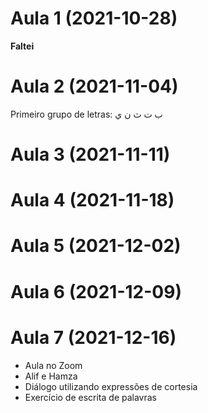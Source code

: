 # Aula 1 (2021-10-28)

**Faltei**

# Aula 2 (2021-11-04)

Primeiro grupo de letras: ب ت ث ن ي

# Aula 3 (2021-11-11)

# Aula 4 (2021-11-18)

# Aula 5 (2021-12-02)

# Aula 6 (2021-12-09)

# Aula 7 (2021-12-16)

- Aula no Zoom
- Alif e Hamza
- Diálogo utilizando expressões de cortesia
- Exercício de escrita de palavras
